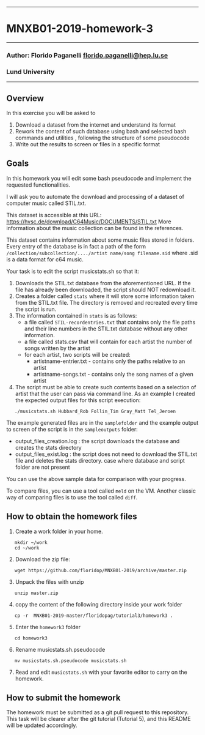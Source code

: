--------------------------------------------------------
# MNXB01-2019-homework-3
--------------------------------------------------------
### Author: Florido Paganelli florido.paganelli@hep.lu.se
###         Lund University
--------------------------------------------------------

## Overview 

In this exercise you will be asked to

1) Download a dataset from the internet and understand its format
2) Rework the content of such database using bash and selected
   bash commands and utilities , following the structure of 
   some pseudocode
3) Write out the results to screen or files in a specific format

## Goals

In this homework you will edit some bash pseudocode and implement
the requested functionalities.

I will ask you to automate the download and processing of a dataset of
computer music called STIL.txt.

This dataset is accessible at this URL:
  <https://hvsc.de/download/C64Music/DOCUMENTS/STIL.txt>
More information about the music collection can be found in the references.

This dataset contains information about some music files stored in
folders. Every entry of the database is in fact a path of the form
`/collection/subcollection/..../artist name/song filename.sid`
where .sid is a data format for c64 music.

Your task is to edit the script musicstats.sh so that it:
1. Downloads the STIL.txt database from the aforementioned URL. If the 
file has already been downloaded, the script should NOT redownload it.
2. Creates a folder called `stats` where it will store some information
taken from the STIL.txt file. The directory is removed and recreated
every time the script is run.
3. The information contained in `stats` is as follows:
   * a file called  `STIL-recordentries.txt` that contains only the file
     paths and their line numbers in the STIL.txt database without any 
     other information.
   * a file called stats.csv that will contain for each artist the number
     of songs written by the artist
   * for each artist, two scripts will be created:
     * artistname-entrier.txt - contains only the paths relative to an artist
     * artistname-songs.txt - contains only the song names of a given artist
4. The script must be able to create such contents based on a selection 
   of artist that the user can pass via command line. As an example 
   I created the expected output files for this script execution:
```shell
   ./musicstats.sh Hubbard_Rob Follin_Tim Gray_Matt Tel_Jeroen
```
The example generated files are in the `samplefolder` and the example 
output to screen of the script is in the `sampleoutputs` folder:
* output_files_creation.log  : the script downloads the database and creates the stats directory
* output_files_exist.log : the script does not need to download the STIL.txt file and deletes the stats directory.
case where database and script folder are not present

You can use the above sample data for comparison with your progress.

To compare files, you can use a tool called `meld` on the VM.
Another classic way of comparing files is to use the tool called `diff`.

## How to obtain the homework files

1. Create a work folder in your home.
```shell
   mkdir ~/work
   cd ~/work
```

2. Download the zip file:
```shell
   wget https://github.com/floridop/MNXB01-2019/archive/master.zip
```
   
3. Unpack the files with unzip
```shell
   unzip master.zip
```

4. copy the content of the following directory inside your work folder
```shell
   cp -r  MNXB01-2019-master/floridopag/tutorial3/homework3 .
```

5. Enter the `homework3` folder
```shell
   cd homework3
```

6. Rename musicstats.sh.pseudocode
```shell
   mv musicstats.sh.pseudocode musicstats.sh
```

7. Read and edit `musicstats.sh` with your favorite editor to carry on 
the homework.


## How to submit the homework

The homework must be submitted as a git pull request to this repository.
This task will be clearer after the git tutorial (Tutorial 5), and this 
README will be updated accordingly. 
